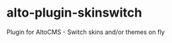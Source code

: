 alto-plugin-skinswitch
======================

Plugin for AltoCMS - Switch skins and/or themes on fly
